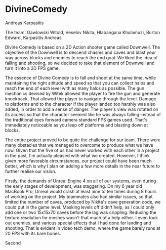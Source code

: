 # DivineComedy
Andreas Karpasitis

The team:
Gawlowski Witold, Veselov	Nikita, Hlabangana	Khulamuzi, Burton Edward, Karpasitis Andreas

Divine Comedy is based on a 2D Action shooter game called Downwell. The objective of the Downwell is to descend chasms and caves and blast your way across blocks and enemies to reach the end goal. We liked the idea of falling and shooting, so we decided to take that element of Downwell and turn it into a 3D FPS game.

The essence of Divine Comedy is to fall and shoot at the same time, while maintaining the right altitude and speed so that you can collect halos and reach the end of each level with as many halos as possible. The gun mechanics devised by Witek allowed the player to fire the gun and generate knockback. That allowed the player to navigate through the level. Damage to platforms and to the character if the player landed too harshly was also added, in order to add a sense of danger. The player's view was rotated on its access so that the character seemed like he was always falling instead of the traditional eyes forward camera standard FPS games used. That's immediately noticeable as you leap off platforms and blasting down at blocks.

The entire project proved to be quite the challenge for our team. There were many obstacles that we managed to overcome to produce what we have now. Given that the five of us had never worked with each other in a project in the past, I'm actually pleased with what we created. However, I think given more favorable circumstances, our project could have been much better, which is why I plan on adding a few more details in the near future to further realise our vision.

Firstly, the demands of Unreal Engine 4 on all of our systems, even during the early stages of development, was staggering. On my 6 year old MacBook Pro, Unreal would crash at least nine to ten times during  8 hours of working on the project. My teammates also had similar issues, so that limited the number of caves, produced by Nikita's cave generation code, we could put in the game level. Masking levels off didn't help, as I could only add one or two 15x15x70 caves before the lag was crippling. Reducing the texture resolution for meshes wasn't that much of a help either. I even took out enemies, and various special effects that I had done for landing and shooting. That is evident in video tech demo, where the game barely runs at 20 FPS with its bare bones.

Second

